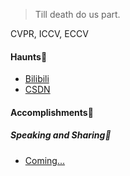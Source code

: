 > Till death do us part.

CVPR, ICCV, ECCV

#### Haunts🦕

- [Bilibili](https://space.bilibili.com/481802918)
- [CSDN](https://blog.csdn.net/fuhao7i?spm=1001.2101.3001.5343)

#### Accomplishments📖

<!-- - [Present a paper and lecture as lead author at an IEEE conference][1]·2020.07 -->

[1]:  https://space.bilibili.com/481802918

##### Speaking and Sharing🐰

- [Coming...][1]

[1]: https://space.bilibili.com/481802918


